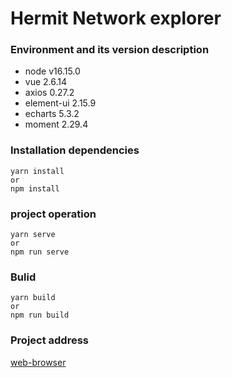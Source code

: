 # Hermit Network explorer

### Environment and its version description

* node  v16.15.0
* vue  2.6.14
* axios  0.27.2
* element-ui  2.15.9
* echarts 5.3.2
* moment 2.29.4



### Installation dependencies
```
yarn install
or
npm install
```

### project operation
```
yarn serve
or
npm run serve
```

### Bulid
```
yarn build
or
npm run build
```


### Project address
[web-browser](https://github.com/HermitMatrixNetwork/web-browser)
